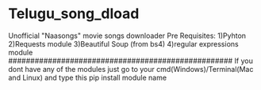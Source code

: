 # Telugu_song_dload
Unofficial "Naasongs" movie songs downloader
Pre Requisites:
1)Pyhton
2)Requests module
3)Beautiful Soup (from bs4)
4)regular expressions module
###################################################
If you dont have any of the modules just go to your cmd(Windows)/Terminal(Mac and Linux) and type this
pip install module name
